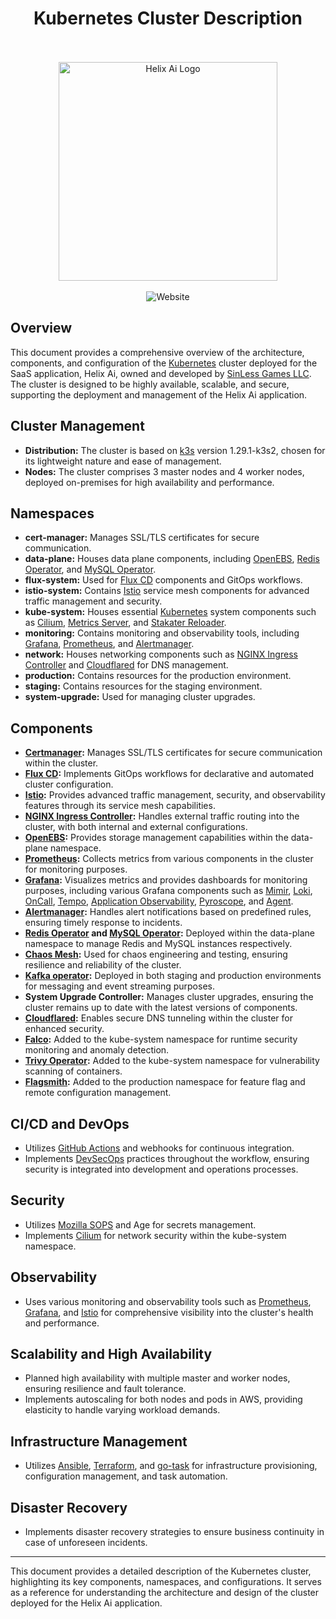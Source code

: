 <div align="center">
    <h1>Kubernetes Cluster Description</h1>
</div>
<br/>
<br/>
<div align="center">
    <a href="https://helixaibot.com/" target="blank">
        <img 
            src="DOCS/images/logos/Favicon-01.png" 
            width="350" 
            alt="Helix Ai Logo"
        />
    </a>
</div>
<br/>
<div align="center" >
    <img alt="Website" src="https://img.shields.io/website?url=https%3A%2F%2Fhelixaibot.com&up_message=Website%20UP&up_color=green&down_message=Website%20DOWN&down_color=red&style=for-the-badge&label=Helix%20Ai%20Website">
</div>


## Overview
This document provides a comprehensive overview of the architecture, components, and configuration of the [Kubernetes](https://kubernetes.io/docs/home/) cluster deployed for the SaaS application, Helix Ai, owned and developed by [SinLess Games LLC](https://sinlessgamesllc.com). The cluster is designed to be highly available, scalable, and secure, supporting the deployment and management of the Helix Ai application.

## Cluster Management
- **Distribution:** The cluster is based on [k3s](https://docs.k3s.io/) version 1.29.1-k3s2, chosen for its lightweight nature and ease of management.
- **Nodes:** The cluster comprises 3 master nodes and 4 worker nodes, deployed on-premises for high availability and performance.

## Namespaces
- **cert-manager:** Manages SSL/TLS certificates for secure communication.
- **data-plane:** Houses data plane components, including [OpenEBS](https://openebs.io/docs/), [Redis Operator](https://ot-redis-operator.netlify.app/docs/), and [MySQL Operator](https://dev.mysql.com/doc/mysql-operator/en/mysql-operator-introduction.html).
- **flux-system:** Used for [Flux CD](https://fluxcd.io/flux/) components and GitOps workflows.
- **istio-system:** Contains [Istio](https://istio.io/latest/docs/) service mesh components for advanced traffic management and security.
- **kube-system:** Houses essential [Kubernetes](https://kubernetes.io/docs/home/) system components such as [Cilium](https://docs.cilium.io/en/stable/), [Metrics Server](https://github.com/kubernetes-sigs/metrics-server), and [Stakater Reloader](https://github.com/stakater/Reloader).
- **monitoring:** Contains monitoring and observability tools, including [Grafana](https://grafana.com/docs/grafana/latest/getting-started/build-first-dashboard/?pg=oss-graf&plcmt=resources), [Prometheus](https://prometheus.io/docs/introduction/overview/), and [Alertmanager](https://prometheus.io/docs/alerting/latest/alertmanager/).
- **network:** Houses networking components such as [NGINX Ingress Controller](https://docs.nginx.com/nginx-ingress-controller/) and [Cloudflared](https://developers.cloudflare.com/cloudflare-one/tutorials/many-cfd-one-tunnel/) for DNS management.
- **production:** Contains resources for the production environment.
- **staging:** Contains resources for the staging environment.
- **system-upgrade:** Used for managing cluster upgrades.

## Components
- **[Certmanager](https://cert-manager.io/docs/):** Manages SSL/TLS certificates for secure communication within the cluster.
- **[Flux CD](https://fluxcd.io/flux/):** Implements GitOps workflows for declarative and automated cluster configuration.
- **[Istio](https://istio.io/latest/docs/):** Provides advanced traffic management, security, and observability features through its service mesh capabilities.
- **[NGINX Ingress Controller](https://docs.nginx.com/nginx-ingress-controller/):** Handles external traffic routing into the cluster, with both internal and external configurations.
- **[OpenEBS](https://openebs.io/docs/):** Provides storage management capabilities within the data-plane namespace.
- **[Prometheus](https://prometheus.io/docs/introduction/overview/):** Collects metrics from various components in the cluster for monitoring purposes.
- **[Grafana](https://grafana.com/docs/grafana/latest/getting-started/build-first-dashboard/?pg=oss-graf&plcmt=resources):** Visualizes metrics and provides dashboards for monitoring purposes, including various Grafana components such as [Mimir](https://grafana.com/docs/mimir/latest/), [Loki](https://grafana.com/docs/loki/latest/), [OnCall](https://grafana.com/docs/oncall/latest/), [Tempo](https://grafana.com/docs/tempo/latest/), [Application Observability](https://grafana.com/docs/grafana-cloud/monitor-applications/application-observability/), [Pyroscope](https://grafana.com/docs/pyroscope/latest/), and [Agent](https://grafana.com/docs/agent/latest/).
- **[Alertmanager](https://prometheus.io/docs/alerting/latest/alertmanager/):** Handles alert notifications based on predefined rules, ensuring timely response to incidents.
- **[Redis Operator](https://ot-redis-operator.netlify.app/docs/) and [MySQL Operator](https://dev.mysql.com/doc/mysql-operator/en/mysql-operator-introduction.html):** Deployed within the data-plane namespace to manage Redis and MySQL instances respectively.
- **[Chaos Mesh](https://chaos-mesh.org/docs/):** Used for chaos engineering and testing, ensuring resilience and reliability of the cluster.
- **[Kafka operator](https://strimzi.io/docs/operators/latest/overview):** Deployed in both staging and production environments for messaging and event streaming purposes.
- **System Upgrade Controller:** Manages cluster upgrades, ensuring the cluster remains up to date with the latest versions of components.
- **[Cloudflared](https://developers.cloudflare.com/cloudflare-one/tutorials/many-cfd-one-tunnel/):** Enables secure DNS tunneling within the cluster for enhanced security.
- **[Falco](https://falco.org/docs/):** Added to the kube-system namespace for runtime security monitoring and anomaly detection.
- **[Trivy Operator](https://aquasecurity.github.io/trivy-operator/latest/):** Added to the kube-system namespace for vulnerability scanning of containers.
- **[Flagsmith](https://docs.flagsmith.com/deployment/hosting/kubernetes):** Added to the production namespace for feature flag and remote configuration management.

## CI/CD and DevOps
- Utilizes [GitHub Actions](https://docs.github.com/en/actions) and webhooks for continuous integration.
- Implements [DevSecOps](https://devsecopsdocs.com/) practices throughout the workflow, ensuring security is integrated into development and operations processes.

## Security
- Utilizes [Mozilla SOPS](https://github.com/mozilla/sops) and Age for secrets management.
- Implements [Cilium](https://docs.cilium.io/en/stable/) for network security within the kube-system namespace.

## Observability
- Uses various monitoring and observability tools such as [Prometheus](https://prometheus.io/docs/introduction/overview/), [Grafana](https://grafana.com/docs/grafana/latest/getting-started/build-first-dashboard/?pg=oss-graf&plcmt=resources), and [Istio](https://istio.io/latest/docs/) for comprehensive visibility into the cluster's health and performance.

## Scalability and High Availability
- Planned high availability with multiple master and worker nodes, ensuring resilience and fault tolerance.
- Implements autoscaling for both nodes and pods in AWS, providing elasticity to handle varying workload demands.

## Infrastructure Management
- Utilizes [Ansible](https://docs.ansible.com/), [Terraform](https://developer.hashicorp.com/terraform/docs), and [go-task](https://taskfile.dev/) for infrastructure provisioning, configuration management, and task automation.

## Disaster Recovery
- Implements disaster recovery strategies to ensure business continuity in case of unforeseen incidents.

---

This document provides a detailed description of the Kubernetes cluster, highlighting its key components, namespaces, and configurations. It serves as a reference for understanding the architecture and design of the cluster deployed for the Helix Ai application.

